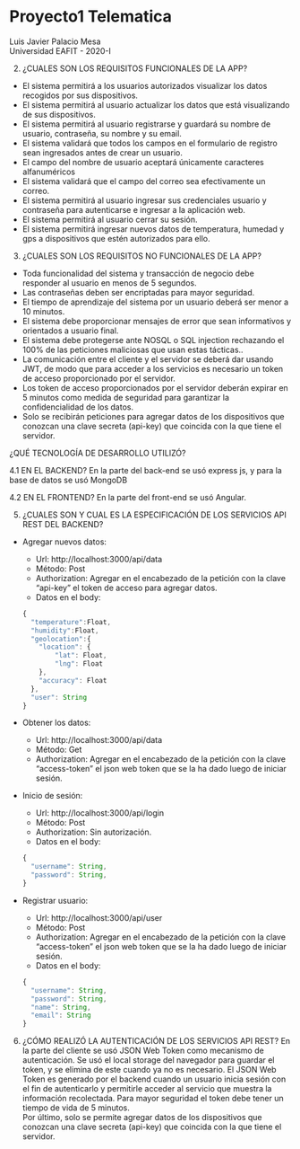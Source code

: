 # Proyecto1 Telematica

Luis Javier Palacio Mesa <br>
Universidad EAFIT - 2020-I

2. ¿CUALES SON LOS REQUISITOS FUNCIONALES DE LA APP?
- El sistema permitirá a los usuarios autorizados visualizar los datos recogidos por sus dispositivos.
- El sistema permitirá al usuario actualizar los datos que está visualizando de sus dispositivos.
- El sistema permitirá al usuario registrarse y guardará su nombre de usuario, contraseña, su nombre y su email.
- El sistema validará que todos los campos en el formulario de registro sean ingresados antes de crear un usuario.
- El  campo del nombre de usuario aceptará únicamente caracteres alfanuméricos
- El sistema validará que el campo del correo sea efectivamente un correo.
- El sistema permitirá al usuario ingresar sus credenciales usuario y contraseña para autenticarse e ingresar a la aplicación web.
- El sistema permitirá al usuario cerrar su sesión.
- El sistema permitirá ingresar nuevos datos  de temperatura, humedad y gps a dispositivos que estén autorizados para ello.

3. ¿CUALES SON LOS REQUISITOS NO FUNCIONALES DE LA APP?
- Toda funcionalidad del sistema y transacción de negocio debe responder al usuario en menos de 5 segundos.
- Las contraseñas deben ser encriptadas para mayor seguridad.
- El tiempo de aprendizaje del sistema por un usuario deberá ser menor a 10 minutos.
- El sistema debe proporcionar mensajes de error que sean informativos y orientados a usuario final.
- El sistema debe protegerse ante NOSQL o SQL injection rechazando el 100% de las peticiones maliciosas que usan estas tácticas..
- La comunicación entre el cliente y el servidor se deberá dar usando JWT, de modo que para acceder a los servicios es necesario un token de acceso proporcionado por el servidor.
- Los token de acceso proporcionados por el servidor deberán expirar en 5 minutos como medida de seguridad para garantizar la confidencialidad de los datos.
- Solo se recibirán peticiones para agregar datos de los dispositivos que conozcan una clave secreta (api-key)  que coincida con la que tiene el servidor.

¿QUÉ TECNOLOGÍA DE DESARROLLO UTILIZÓ?

4.1 EN EL BACKEND?
En la parte del back-end se usó express js, y para la base de datos se usó MongoDB

4.2 EN EL FRONTEND?
En la parte del front-end se usó Angular.

5. ¿CUALES SON Y CUAL ES LA ESPECIFICACIÓN DE LOS SERVICIOS API REST DEL BACKEND?

- Agregar nuevos datos:
  - Url: http://localhost:3000/api/data
  - Método: Post
  - Authorization: Agregar en el encabezado de la petición con la clave “api-key” el token de acceso para agregar datos.
  - Datos en el body:
  ```javascript
  {
    "temperature":Float,
    "humidity":Float,
    "geolocation":{
      "location": {
          "lat": Float,
          "lng": Float
      },
      "accuracy": Float
    },
    "user": String			 
  }
  ```
- Obtener los datos:
  - Url: http://localhost:3000/api/data
  - Método: Get
  - Authorization: Agregar en el encabezado de la petición con la clave “access-token” el json web token que se la ha dado luego de iniciar sesión.

- Inicio de sesión:
  - Url: http://localhost:3000/api/login
  - Método: Post
  - Authorization: Sin autorización.
  - Datos en el body:
  ```javascript
  {
    "username": String,
    "password": String,
  }
  ```
- Registrar usuario:
  - Url: http://localhost:3000/api/user
  - Método: Post
  - Authorization: Agregar en el encabezado de la petición con la clave “access-token” el json web token que se la ha dado luego de iniciar sesión.
  - Datos en el body:
  ```javascript
  {
    "username": String,
    "password": String,
    "name": String,
    "email": String	
  }
  ```
6. ¿CÓMO REALIZÓ LA AUTENTICACIÓN DE LOS SERVICIOS API REST?
En la parte del cliente se usó JSON Web Token como mecanismo de autenticación. Se usó el local storage del navegador para guardar el token, y se elimina de este cuando ya no es necesario. El JSON Web Token es generado por el backend cuando un usuario inicia sesión con el fin de autenticarlo y permitirle acceder al servicio que muestra la información recolectada.  Para mayor seguridad el token debe tener un tiempo de vida de 5 minutos. <br>
Por último, solo se permite agregar datos de los dispositivos que conozcan una clave secreta (api-key)  que coincida con la que tiene el servidor.
